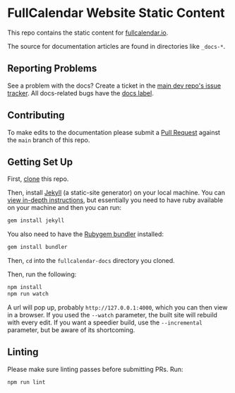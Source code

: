 
# FullCalendar Website Static Content

This repo contains the static content for [fullcalendar.io](https://fullcalendar.io).

The source for documentation articles are found in directories like `_docs-*`.


## Reporting Problems

See a problem with the docs? Create a ticket in the [main dev repo's issue tracker](https://github.com/fullcalendar/fullcalendar/issues). All docs-related bugs have the [docs label](https://github.com/fullcalendar/fullcalendar/issues?q=is%3Aopen+is%3Aissue+label%3ADocs).


## Contributing

To make edits to the documentation please submit a [Pull Request](https://help.github.com/articles/creating-a-pull-request/) against the `main` branch of this repo.

## Getting Set Up

First, [clone](https://help.github.com/articles/cloning-a-repository/) this repo.

Then, install [Jekyll](https://jekyllrb.com/) (a static-site generator) on your local machine. You can [view in-depth instructions](https://jekyllrb.com/docs/installation/), but essentially you need to have ruby available on your machine and then you can run:

```sh
gem install jekyll
```

You also need to have the [Rubygem bundler](https://bundler.io/) installed:

```sh
gem install bundler
```

Then, `cd` into the `fullcalendar-docs` directory you cloned.

Then, run the following:

```sh
npm install
npm run watch
```

A url will pop up, probably `http://127.0.0.1:4000`, which you can then view in a browser. If you used the `--watch` parameter, the built site will rebuild with every edit. If you want a speedier build, use the `--incremental` parameter, but be aware of its shortcoming.

## Linting

Please make sure linting passes before submitting PRs. Run:

```sh
npm run lint
```
